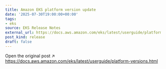 ```yaml
---
title: Amazon EKS platform version update
date: '2025-07-30T19:00:00+00:00'
tags:
- eks
source: EKS Release Notes
external_url: https://docs.aws.amazon.com/eks/latest/userguide/platform-versions.html
post_kind: release
draft: false
---
```

Open the original post ↗ https://docs.aws.amazon.com/eks/latest/userguide/platform-versions.html
